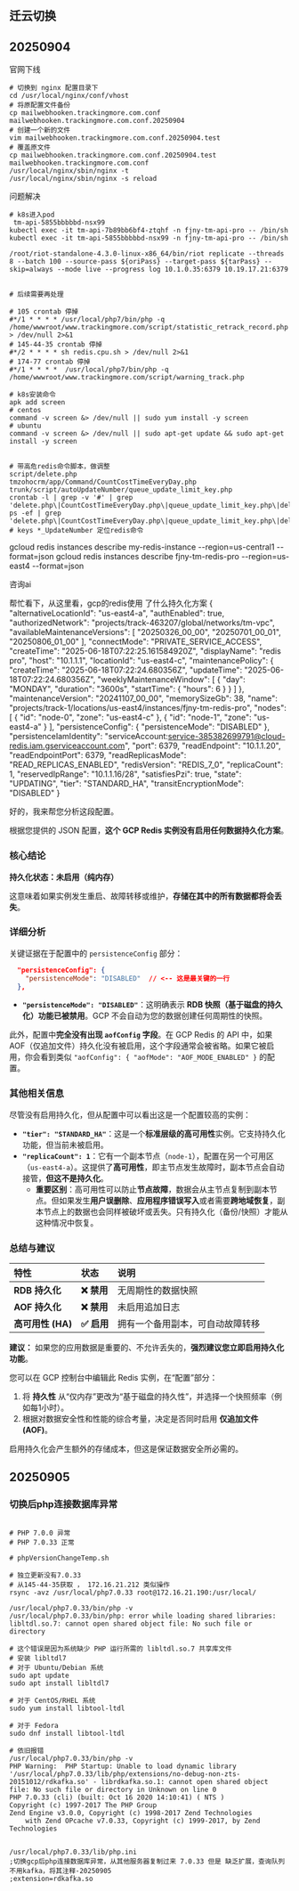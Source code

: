 ## 迁云切换

## 20250904

官网下线

```shell
# 切换到 nginx 配置目录下
cd /usr/local/nginx/conf/vhost
# 将原配置文件备份
cp mailwebhooken.trackingmore.com.conf mailwebhooken.trackingmore.com.conf.20250904
# 创建一个新的文件
vim mailwebhooken.trackingmore.com.conf.20250904.test
# 覆盖原文件
cp mailwebhooken.trackingmore.com.conf.20250904.test mailwebhooken.trackingmore.com.conf
/usr/local/nginx/sbin/nginx -t
/usr/local/nginx/sbin/nginx -s reload

```

问题解决

```shell
# k8s进入pod
 tm-api-5855bbbbbd-nsx99
kubectl exec -it tm-api-7b89bb6bf4-ztqhf -n fjny-tm-api-pro -- /bin/sh
kubectl exec -it tm-api-5855bbbbbd-nsx99 -n fjny-tm-api-pro -- /bin/sh

/root/riot-standalone-4.3.0-linux-x86_64/bin/riot replicate --threads 8 --batch 100 --source-pass ${oriPass} --target-pass ${tarPass} --skip=always --mode live --progress log 10.1.0.35:6379 10.19.17.21:6379


# 后续需要再处理

# 105 crontab 停掉
#*/1 * * * * /usr/local/php7/bin/php -q /home/wwwroot/www.trackingmore.com/script/statistic_retrack_record.php > /dev/null 2>&1
# 145-44-35 crontab 停掉
#*/2 * * * * sh redis.cpu.sh > /dev/null 2>&1
# 174-77 crontab 停掉
#*/1 * * * *  /usr/local/php7/bin/php -q /home/wwwroot/www.trackingmore.com/script/warning_track.php

# k8s安装命令
apk add screen
# centos
command -v screen &> /dev/null || sudo yum install -y screen
# ubuntu
command -v screen &> /dev/null || sudo apt-get update && sudo apt-get install -y screen


# 带高危redis命令脚本，做调整
script/delete.php
tmzohocrm/app/Command/CountCostTimeEveryDay.php
trunk/script/autoUpdateNumber/queue_update_limit_key.php
crontab -l | grep -v '#' | grep 'delete.php\|CountCostTimeEveryDay.php\|queue_update_limit_key.php\|del_resqueJob.php'
ps -ef | grep 'delete.php\|CountCostTimeEveryDay.php\|queue_update_limit_key.php\|del_resqueJob.php'
# keys *_UpdateNumber 定位redis命令

```

gcloud redis instances describe my-redis-instance --region=us-central1 --format=json
gcloud redis instances describe fjny-tm-redis-pro --region=us-east4 --format=json


咨询ai

帮忙看下，从这里看，gcp的redis使用 了什么持久化方案
{
  "alternativeLocationId": "us-east4-a",
  "authEnabled": true,
  "authorizedNetwork": "projects/track-463207/global/networks/tm-vpc",
  "availableMaintenanceVersions": [
    "20250326_00_00",
    "20250701_00_01",
    "20250806_01_00"
  ],
  "connectMode": "PRIVATE_SERVICE_ACCESS",
  "createTime": "2025-06-18T07:22:25.161584920Z",
  "displayName": "redis pro",
  "host": "10.1.1.1",
  "locationId": "us-east4-c",
  "maintenancePolicy": {
    "createTime": "2025-06-18T07:22:24.680356Z",
    "updateTime": "2025-06-18T07:22:24.680356Z",
    "weeklyMaintenanceWindow": [
      {
        "day": "MONDAY",
        "duration": "3600s",
        "startTime": {
          "hours": 6
        }
      }
    ]
  },
  "maintenanceVersion": "20241107_00_00",
  "memorySizeGb": 38,
  "name": "projects/track-1/locations/us-east4/instances/fjny-tm-redis-pro",
  "nodes": [
    {
      "id": "node-0",
      "zone": "us-east4-c"
    },
    {
      "id": "node-1",
      "zone": "us-east4-a"
    }
  ],
  "persistenceConfig": {
    "persistenceMode": "DISABLED"
  },
  "persistenceIamIdentity": "serviceAccount:service-385382699791@cloud-redis.iam.gserviceaccount.com",
  "port": 6379,
  "readEndpoint": "10.1.1.20",
  "readEndpointPort": 6379,
  "readReplicasMode": "READ_REPLICAS_ENABLED",
  "redisVersion": "REDIS_7_0",
  "replicaCount": 1,
  "reservedIpRange": "10.1.1.16/28",
  "satisfiesPzi": true,
  "state": "UPDATING",
  "tier": "STANDARD_HA",
  "transitEncryptionMode": "DISABLED"
}

好的，我来帮您分析这段配置。

根据您提供的 JSON 配置，**这个 GCP Redis 实例没有启用任何数据持久化方案**。

### 核心结论

**持久化状态：未启用（纯内存）**

这意味着如果实例发生重启、故障转移或维护，**存储在其中的所有数据都将会丢失**。

### 详细分析

关键证据在于配置中的 `persistenceConfig` 部分：

```json
  "persistenceConfig": {
    "persistenceMode": "DISABLED"  // <-- 这是最关键的一行
  },
```

*   **`"persistenceMode": "DISABLED"`**：这明确表示 **RDB 快照（基于磁盘的持久化）功能已被禁用**。GCP 不会自动为您的数据创建任何周期性的快照。

此外，配置中**完全没有出现 `aofConfig` 字段**。在 GCP Redis 的 API 中，如果 AOF（仅追加文件）持久化没有被启用，这个字段通常会被省略。如果它被启用，你会看到类似 `"aofConfig": { "aofMode": "AOF_MODE_ENABLED" }` 的配置。

### 其他相关信息

尽管没有启用持久化，但从配置中可以看出这是一个配置较高的实例：

*   **`"tier": "STANDARD_HA"`**：这是一个**标准层级的高可用性**实例。它支持持久化功能，但当前未被启用。
*   **`"replicaCount": 1`**：它有一个副本节点（`node-1`），配置在另一个可用区（`us-east4-a`）。这提供了**高可用性**，即主节点发生故障时，副本节点会自动接管，**但这不是持久化**。
    *   **重要区别**：高可用性可以防止**节点故障**，数据会从主节点复制到副本节点。但如果发生**用户误删除**、**应用程序错误写入**或者需要**跨地域恢复**，副本节点上的数据也会同样被破坏或丢失。只有持久化（备份/快照）才能从这种情况中恢复。

### 总结与建议

| 特性 | 状态 | 说明 |
| :--- | :--- | :--- |
| **RDB 持久化** | **❌ 禁用** | 无周期性的数据快照 |
| **AOF 持久化** | **❌ 禁用** | 未启用追加日志 |
| **高可用性 (HA)** | **✅ 启用** | 拥有一个备用副本，可自动故障转移 |

**建议：**
如果您的应用数据是重要的、不允许丢失的，**强烈建议您立即启用持久化功能**。

您可以在 GCP 控制台中编辑此 Redis 实例，在“配置”部分：
1.  将 **持久性** 从“仅内存”更改为“基于磁盘的持久性”，并选择一个快照频率（例如每1小时）。
2.  根据对数据安全性和性能的综合考量，决定是否同时启用 **仅追加文件 (AOF)**。

启用持久化会产生额外的存储成本，但这是保证数据安全所必需的。

## 20250905

### 切换后php连接数据库异常

```shell

# PHP 7.0.0 异常
# PHP 7.0.33 正常

# phpVersionChangeTemp.sh

# 独立更新没有7.0.33
# 从145-44-35获取 ， 172.16.21.212 类似操作
rsync -avz /usr/local/php7.0.33 root@172.16.21.190:/usr/local/

/usr/local/php7.0.33/bin/php -v
/usr/local/php7.0.33/bin/php: error while loading shared libraries: libltdl.so.7: cannot open shared object file: No such file or directory

# 这个错误是因为系统缺少 PHP 运行所需的 libltdl.so.7 共享库文件
# 安装 libltdl7
# 对于 Ubuntu/Debian 系统
sudo apt update
sudo apt install libltdl7

# 对于 CentOS/RHEL 系统
sudo yum install libtool-ltdl

# 对于 Fedora
sudo dnf install libtool-ltdl

# 依旧报错
/usr/local/php7.0.33/bin/php -v
PHP Warning:  PHP Startup: Unable to load dynamic library '/usr/local/php7.0.33/lib/php/extensions/no-debug-non-zts-20151012/rdkafka.so' - librdkafka.so.1: cannot open shared object file: No such file or directory in Unknown on line 0
PHP 7.0.33 (cli) (built: Oct 16 2020 14:10:41) ( NTS )
Copyright (c) 1997-2017 The PHP Group
Zend Engine v3.0.0, Copyright (c) 1998-2017 Zend Technologies
    with Zend OPcache v7.0.33, Copyright (c) 1999-2017, by Zend Technologies


/usr/local/php7.0.33/lib/php.ini
;切换gcp后php连接数据库异常，从其他服务器复制过来 7.0.33 但是 缺乏扩展，查询队列不用kafka，将其注释-20250905
;extension=rdkafka.so



```
